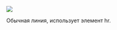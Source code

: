 ![](https://uploads.quarkly.io/landing/docs-interface-context-menu.png)

Обычная линия, использует элемент hr.